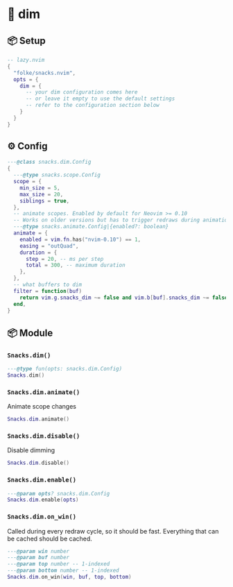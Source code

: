 # 🍿 dim

<!-- docgen -->

## 📦 Setup

```lua
-- lazy.nvim
{
  "folke/snacks.nvim",
  opts = {
    dim = {
      -- your dim configuration comes here
      -- or leave it empty to use the default settings
      -- refer to the configuration section below
    }
  }
}
```

## ⚙️ Config

```lua
---@class snacks.dim.Config
{
  ---@type snacks.scope.Config
  scope = {
    min_size = 5,
    max_size = 20,
    siblings = true,
  },
  -- animate scopes. Enabled by default for Neovim >= 0.10
  -- Works on older versions but has to trigger redraws during animation.
  ---@type snacks.animate.Config|{enabled?: boolean}
  animate = {
    enabled = vim.fn.has("nvim-0.10") == 1,
    easing = "outQuad",
    duration = {
      step = 20, -- ms per step
      total = 300, -- maximum duration
    },
  },
  -- what buffers to dim
  filter = function(buf)
    return vim.g.snacks_dim ~= false and vim.b[buf].snacks_dim ~= false and vim.bo[buf].buftype == ""
  end,
}
```

## 📦 Module

### `Snacks.dim()`

```lua
---@type fun(opts: snacks.dim.Config)
Snacks.dim()
```

### `Snacks.dim.animate()`

Animate scope changes

```lua
Snacks.dim.animate()
```

### `Snacks.dim.disable()`

Disable dimming

```lua
Snacks.dim.disable()
```

### `Snacks.dim.enable()`

```lua
---@param opts? snacks.dim.Config
Snacks.dim.enable(opts)
```

### `Snacks.dim.on_win()`

Called during every redraw cycle, so it should be fast.
Everything that can be cached should be cached.

```lua
---@param win number
---@param buf number
---@param top number -- 1-indexed
---@param bottom number -- 1-indexed
Snacks.dim.on_win(win, buf, top, bottom)
```
